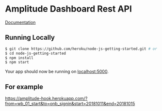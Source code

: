 # Amplitude Dashboard Rest API

[Documentation](https://amplitude.zendesk.com/hc/en-us/articles/205469748-Dashboard-Rest-API-Export-Amplitude-Dashboard-Data)


## Running Locally

```sh
$ git clone https://github.com/heroku/node-js-getting-started.git # or clone your own fork
$ cd node-js-getting-started
$ npm install
$ npm start
```

Your app should now be running on [localhost:5000](http://localhost:5000/).


## For example

https://amplitude-hook.herokuapp.com/?from=wb_01_start&to=onb_signin&start=20181011&end=20181015